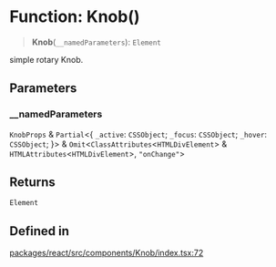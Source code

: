 # Function: Knob()

> **Knob**(`__namedParameters`): `Element`

simple rotary Knob.

## Parameters

### \_\_namedParameters

`KnobProps` & `Partial`\<\{ `_active`: `CSSObject`; `_focus`: `CSSObject`; `_hover`: `CSSObject`; \}\> & `Omit`\<`ClassAttributes`\<`HTMLDivElement`\> & `HTMLAttributes`\<`HTMLDivElement`\>, `"onChange"`\>

## Returns

`Element`

## Defined in

[packages/react/src/components/Knob/index.tsx:72](https://github.com/m1m0zzz/tremolo-ui/blob/7d11785da2668f64368eae498b8e04db28c30096/packages/react/src/components/Knob/index.tsx#L72)
